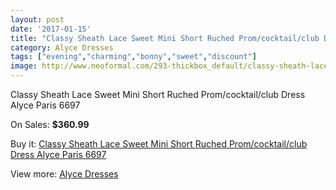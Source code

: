 ```yaml
---
layout: post
date: '2017-01-15'
title: "Classy Sheath Lace Sweet Mini Short Ruched Prom/cocktail/club Dress Alyce Paris 6697"
category: Alyce Dresses
tags: ["evening","charming","bonny","sweet","discount"]
image: http://www.neoformal.com/293-thickbox_default/classy-sheath-lace-sweet-mini-short-ruched-prom-cocktail-club-dress-alyce-paris-6697.jpg
---
```

Classy Sheath Lace Sweet Mini Short Ruched Prom/cocktail/club Dress Alyce Paris 6697

On Sales: **$360.99**
<a href="https://www.neoformal.com/en/alyce-dresses/103-classy-sheath-lace-sweet-mini-short-ruched-prom-cocktail-club-dress-alyce-paris-6697.html"><amp-img layout="responsive" width="600" height="600" src="//www.neoformal.com/293-thickbox_default/classy-sheath-lace-sweet-mini-short-ruched-prom-cocktail-club-dress-alyce-paris-6697.jpg" alt="Classy Sheath Lace Sweet Mini Short Ruched Prom/cocktail/club Dress Alyce Paris 6697 0" /></a>
<a href="https://www.neoformal.com/en/alyce-dresses/103-classy-sheath-lace-sweet-mini-short-ruched-prom-cocktail-club-dress-alyce-paris-6697.html"><amp-img layout="responsive" width="600" height="600" src="//www.neoformal.com/294-thickbox_default/classy-sheath-lace-sweet-mini-short-ruched-prom-cocktail-club-dress-alyce-paris-6697.jpg" alt="Classy Sheath Lace Sweet Mini Short Ruched Prom/cocktail/club Dress Alyce Paris 6697 1" /></a>
<a href="https://www.neoformal.com/en/alyce-dresses/103-classy-sheath-lace-sweet-mini-short-ruched-prom-cocktail-club-dress-alyce-paris-6697.html"><amp-img layout="responsive" width="600" height="600" src="//www.neoformal.com/295-thickbox_default/classy-sheath-lace-sweet-mini-short-ruched-prom-cocktail-club-dress-alyce-paris-6697.jpg" alt="Classy Sheath Lace Sweet Mini Short Ruched Prom/cocktail/club Dress Alyce Paris 6697 2" /></a>

Buy it: [Classy Sheath Lace Sweet Mini Short Ruched Prom/cocktail/club Dress Alyce Paris 6697](https://www.neoformal.com/en/alyce-dresses/103-classy-sheath-lace-sweet-mini-short-ruched-prom-cocktail-club-dress-alyce-paris-6697.html "Classy Sheath Lace Sweet Mini Short Ruched Prom/cocktail/club Dress Alyce Paris 6697")

View more: [Alyce Dresses](https://www.neoformal.com/en/3-alyce-dresses "Alyce Dresses")